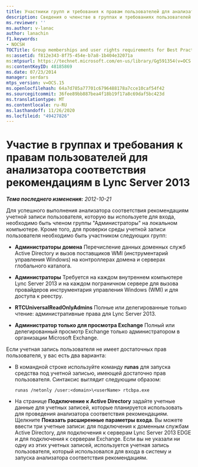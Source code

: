 ```yaml
---
title: Участники групп и требования к правам пользователей для анализатора соответствия рекомендациям
description: Сведения о членстве в группах и требованиях пользователей для анализатора соответствия рекомендациям.
ms.reviewer: ''
ms.author: v-lanac
author: lanachin
f1.keywords:
- NOCSH
TOCTitle: Group memberships and user rights requirements for Best Practices Analyzer
ms:assetid: f812e343-8f75-454e-b7a8-1b404e32071a
ms:mtpsurl: https://technet.microsoft.com/en-us/library/Gg591354(v=OCS.15)
ms:contentKeyID: 48185869
ms.date: 07/23/2014
manager: serdars
mtps_version: v=OCS.15
ms.openlocfilehash: 64a7d785a77701c6796488178a7cce10caf54f42
ms.sourcegitcommit: 36fee89bb887bea4f18b19f17a8c69daf5bc423d
ms.translationtype: MT
ms.contentlocale: ru-RU
ms.lasthandoff: 11/26/2020
ms.locfileid: "49427826"
---
```

# <a name="group-memberships-and-user-rights-requirements-for-best-practices-analyzer-in-lync-server-2013"></a>Участие в группах и требования к правам пользователей для анализатора соответствия рекомендациям в Lync Server 2013

<div data-xmlns="http://www.w3.org/1999/xhtml">

<div class="topic" data-xmlns="http://www.w3.org/1999/xhtml" data-msxsl="urn:schemas-microsoft-com:xslt" data-cs="https://msdn.microsoft.com/">

<div data-asp="https://msdn2.microsoft.com/asp">



</div>

<div id="mainSection">

<div id="mainBody">

<span> </span>

_**Тема последнего изменения:** 2012-10-21_

Для успешного выполнения анализатора соответствия рекомендациям учетной записи пользователя, которую вы используете для входа, необходимо быть членом группы "Администраторы" на локальном компьютере. Кроме того, для проверки среды учетной записи пользователя необходимо быть участником следующих групп:

  - **Администраторы домена**   Перечисление данных доменных служб Active Directory и вызов поставщиков WMI (инструментарий управления Windows) на контроллерах домена и серверах глобального каталога.

  - **Администраторы**   Требуется на каждом внутреннем компьютере Lync Server 2013 и на каждом пограничном сервере для вызова провайдеров инструментария управления Windows (WMI) и для доступа к реестру.

  - **RTCUniversalReadOnlyAdmins**   Полные или делегированные только чтение: административные права для Lync Server 2013.

  - **Администратор только для просмотра Exchange**   Полный или делегированный просмотр Exchange только администратором в организации Microsoft Exchange.

Если учетная запись пользователя не имеет достаточных прав пользователя, у вас есть два варианта:

  - В командной строке используйте команду **runas** для запуска средства под учетной записью, имеющей достаточно прав пользователя. Синтаксис выглядит следующим образом:
    
        runas /netonly /user:<domain>\<userName> rtcbpa.exe

  - На странице **Подключение к Active Directory** задайте учетные данные для учетных записей, которые планируется использовать для проведения анализатора соответствия рекомендациям. Щелкните **Показать расширенные параметры входа**. Вы можете ввести три учетные записи: для подключения к доменным службам Active Directory, для подключения к серверам Lync Server 2013 EDGE и для подключения к серверам Exchange. Если вы не указали ни одну из этих учетных записей, используется учетная запись пользователя, который использовался для входа в систему и запуска анализатора соответствия рекомендациям.

</div>

<span> </span>

</div>

</div>

</div>

